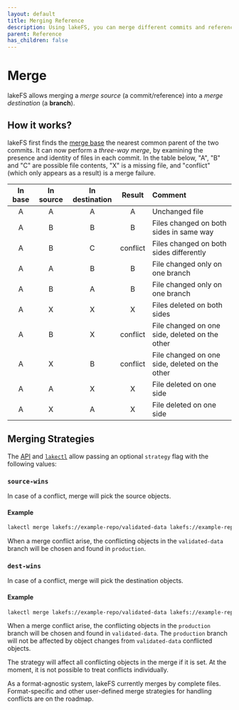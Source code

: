 ```yaml
---
layout: default
title: Merging Reference
description: Using lakeFS, you can merge different commits and references into a branch. The purpose of this document is to explain how to use this feature.
parent: Reference
has_children: false
---
```


# Merge

lakeFS allows merging a _merge source_ (a commit/reference) into a _merge destination_ (a **branch**). 

## How it works?

lakeFS first finds the [merge base](https://git-scm.com/docs/git-merge-base#_description) the nearest common parent of the two commits.
It can now perform a _three-way merge_, by examining the presence and identity of files in each commit. In the table
below, "A", "B" and "C" are possible file contents, "X" is a missing file, and "conflict"
(which only appears as a result) is a merge failure.

| **In base** | **In source** | **In destination** | **Result** | **Comment**                                    |
|:-----------:|:-------------:|:------------------:|:----------:|:-----------------------------------------------|
|      A      |       A       |         A          |     A      | Unchanged file                                 |
|      A      |       B       |         B          |     B      | Files changed on both sides in same way        |
|      A      |       B       |         C          |  conflict  | Files changed on both sides differently        |
|      A      |       A       |         B          |     B      | File changed only on one branch                |
|      A      |       B       |         A          |     B      | File changed only on one branch                |
|      A      |       X       |         X          |     X      | Files deleted on both sides                    |
|      A      |       B       |         X          |  conflict  | File changed on one side, deleted on the other |
|      A      |       X       |         B          |  conflict  | File changed on one side, deleted on the other |
|      A      |       A       |         X          |     X      | File deleted on one side                       |
|      A      |       X       |         A          |     X      | File deleted on one side                       |

## Merging Strategies

The [API](./api.md) and [`lakectl`](./commands.md#lakectl-merge) allow passing an optional `strategy` flag with the following values:

### `source-wins`

In case of a conflict, merge will pick the source objects.

#### Example

```bash
lakectl merge lakefs://example-repo/validated-data lakefs://example-repo/production --strategy source-wins
```
When a merge conflict arise, the conflicting objects in the `validated-data` branch will be chosen and found in `production`.

### `dest-wins`

In case of a conflict, merge will pick the destination objects.

#### Example

```bash
lakectl merge lakefs://example-repo/validated-data lakefs://example-repo/production --strategy dest-wins
```
When a merge conflict arise, the conflicting objects in the `production` branch will be chosen and found in `validated-data`. The `production` branch will not be affected by object changes from `validated-data` conflicted objects.

The strategy will affect all conflicting objects in the merge if it is set. At the moment, it is not possible to treat conflicts individually.

As a format-agnostic system, lakeFS currently merges by complete files. Format-specific and
other user-defined merge strategies for handling conflicts are on the roadmap.
